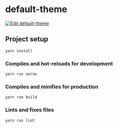 # default-theme

[![Edit default-theme](https://codesandbox.io/static/img/play-codesandbox.svg)](https://codesandbox.io/s/github/algolia/instantsearch/tree/master/examples/vue/default-theme)

## Project setup

```
yarn install
```

### Compiles and hot-reloads for development

```
yarn run serve
```

### Compiles and minifies for production

```
yarn run build
```

### Lints and fixes files

```
yarn run lint
```
